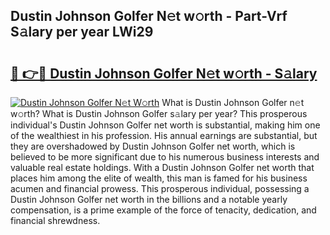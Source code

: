 ## Dustin Johnson Golfer N𝚎t w𝚘rth - Part-Vrf S𝚊lary per year LWi29

# <h2><a href="http://gc55ty.nevu.top/?p=Dustin+Johnson+Golfer">🔗 👉🔴 Dustin Johnson Golfer N𝚎t w𝚘rth - S𝚊lary</a></h2>

[![Dustin Johnson Golfer N𝚎t W𝚘rth](https://i.imgur.com/Oavwk0R.jpeg)](http://gc55ty.nevu.top/?p=Dustin+Johnson+Golfer)
What is Dustin Johnson Golfer n𝚎t w𝚘rth? What is Dustin Johnson Golfer s𝚊lary per year?
This prosperous individual's Dustin Johnson Golfer net worth is substantial, making him one of the wealthiest in his profession. His annual earnings are substantial, but they are overshadowed by Dustin Johnson Golfer net worth, which is believed to be more significant due to his numerous business interests and valuable real estate holdings. With a Dustin Johnson Golfer net worth that places him among the elite of wealth, this man is famed for his business acumen and financial prowess. This prosperous individual, possessing a Dustin Johnson Golfer net worth in the billions and a notable yearly compensation, is a prime example of the force of tenacity, dedication, and financial shrewdness.

